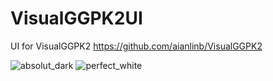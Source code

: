 # VisualGGPK2UI
UI for VisualGGPK2
https://github.com/aianlinb/VisualGGPK2

![absolut_dark](https://github.com/vmv/VisualGGPK2UI/assets/17906882/34417f4a-08ad-4629-bb72-9ba50078b11d)
![perfect_white](https://github.com/vmv/VisualGGPK2UI/assets/17906882/44701bec-89fd-4383-aa28-b0ca6a1a52f3)


